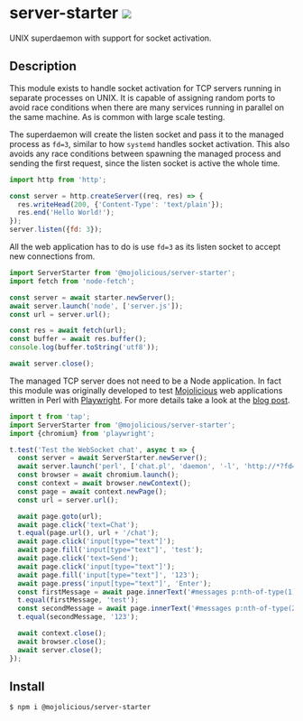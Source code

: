 # server-starter [![](https://github.com/mojolicious/server-starter/workflows/test/badge.svg)](https://github.com/mojolicious/server-starter/actions)

  UNIX superdaemon with support for socket activation.

## Description

  This module exists to handle socket activation for TCP servers running in separate processes on UNIX. It is capable of
  assigning random ports to avoid race conditions when there are many services running in parallel on the same machine.
  As is common with large scale testing.
  
  The superdaemon will create the listen socket and pass it to the managed process as `fd=3`, similar to how `systemd`
  handles socket activation. This also avoids any race conditions between spawning the managed process and sending the
  first request, since the listen socket is active the whole time.

```js
import http from 'http';

const server = http.createServer((req, res) => {
  res.writeHead(200, {'Content-Type': 'text/plain'});
  res.end('Hello World!');
});
server.listen({fd: 3});
```

  All the web application has to do is use `fd=3` as its listen socket to accept new connections from.

```js
import ServerStarter from '@mojolicious/server-starter';
import fetch from 'node-fetch';

const server = await starter.newServer();
await server.launch('node', ['server.js']);
const url = server.url();

const res = await fetch(url);
const buffer = await res.buffer();
console.log(buffer.toString('utf8'));

await server.close();
```

  The managed TCP server does not need to be a Node application. In fact this module was originally developed to test
  [Mojolicious](https://mojolicious.org) web applications written in Perl with [Playwright](https://playwright.dev). For
  more details take a look at the [blog post](https://dev.to/kraih/playwright-and-mojolicious-21hn).

```js
import t from 'tap';
import ServerStarter from '@mojolicious/server-starter';
import {chromium} from 'playwright';

t.test('Test the WebSocket chat', async t => {
  const server = await ServerStarter.newServer();
  await server.launch('perl', ['chat.pl', 'daemon', '-l', 'http://*?fd=3']);
  const browser = await chromium.launch();
  const context = await browser.newContext();
  const page = await context.newPage();
  const url = server.url();

  await page.goto(url);
  await page.click('text=Chat');
  t.equal(page.url(), url + '/chat');
  await page.click('input[type="text"]');
  await page.fill('input[type="text"]', 'test');
  await page.click('text=Send');
  await page.click('input[type="text"]');
  await page.fill('input[type="text"]', '123');
  await page.press('input[type="text"]', 'Enter');
  const firstMessage = await page.innerText('#messages p:nth-of-type(1)');
  t.equal(firstMessage, 'test');
  const secondMessage = await page.innerText('#messages p:nth-of-type(2)');
  t.equal(secondMessage, '123');

  await context.close();
  await browser.close();
  await server.close();
});
```

## Install

    $ npm i @mojolicious/server-starter
